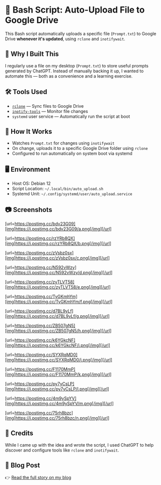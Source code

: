 # 📂 Bash Script: Auto-Upload File to Google Drive

This Bash script automatically uploads a specific file (`Prompt.txt`) to Google Drive **whenever it's updated**, using `rclone` and `inotifywait`.

## 🎯 Why I Built This

I regularly use a file on my desktop (`Prompt.txt`) to store useful prompts generated by ChatGPT. Instead of manually backing it up, I wanted to automate this — both as a convenience and a learning exercise.

## 🛠️ Tools Used

- [`rclone`](https://rclone.org/) — Sync files to Google Drive  
- [`inotify-tools`](https://github.com/inotify-tools/inotify-tools/wiki) — Monitor file changes  
- `systemd` user service — Automatically run the script at boot

## 🧩 How It Works

- Watches `Prompt.txt` for changes using `inotifywait`
- On change, uploads it to a specific Google Drive folder using `rclone`
- Configured to run automatically on system boot via systemd

## 🖥️ Environment

- Host OS: Debian 12  
- Script Location: `~/.local/bin/auto_upload.sh`  
- Systemd Unit: `~/.config/systemd/user/auto_upload.service`

## 📷 Screenshots
[url=https://postimg.cc/bdv23G09][img]https://i.postimg.cc/bdv23G09/a.png[/img][/url]

[url=https://postimg.cc/rzYRb8QX][img]https://i.postimg.cc/rzYRb8QX/b.png[/img][/url]

[url=https://postimg.cc/zVsbz0sx][img]https://i.postimg.cc/zVsbz0sx/c.png[/img][/url]

[url=https://postimg.cc/N592vWzy][img]https://i.postimg.cc/N592vWzy/d.png[/img][/url]

[url=https://postimg.cc/zyTLVT58][img]https://i.postimg.cc/zyTLVT58/e.png[/img][/url]

[url=https://postimg.cc/TyGKmhYm][img]https://i.postimg.cc/TyGKmhYm/f.png[/img][/url]

[url=https://postimg.cc/d7BL9vLf][img]https://i.postimg.cc/d7BL9vLf/g.png[/img][/url]

[url=https://postimg.cc/ZB507gN5][img]https://i.postimg.cc/ZB507gN5/h.png[/img][/url]

[url=https://postimg.cc/k6YGkcNF][img]https://i.postimg.cc/k6YGkcNF/i.png[/img][/url]

[url=https://postimg.cc/SYXRqMD0][img]https://i.postimg.cc/SYXRqMD0/j.png[/img][/url]

[url=https://postimg.cc/F1170MmP][img]https://i.postimg.cc/F1170MmP/k.png[/img][/url]

[url=https://postimg.cc/py7yCsLP][img]https://i.postimg.cc/py7yCsLP/l.png[/img][/url]

[url=https://postimg.cc/4m9ySpYV][img]https://i.postimg.cc/4m9ySpYV/m.png[/img][/url]

[url=https://postimg.cc/75rh8bzc][img]https://i.postimg.cc/75rh8bzc/n.png[/img][/url]


## 🙏 Credits

While I came up with the idea and wrote the script, I used ChatGPT to help discover and configure tools like `rclone` and `inotifywait`.

## 🔗 Blog Post

👉 [Read the full story on my blog](https://iamtheaashish.github.io/auto-upload-bash-script)
